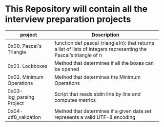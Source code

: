 # This Repository will contain all the interview preparation projects

| project | Description |
| ------- | ----------- |
| 0x00. Pascal's Triangle | function def pascal_triangle(n): that returns a list of lists of integers representing the Pascal’s triangle of n |
| 0x01. Lockboxes | Method that determines if all the boxes can be opened |
| 0x02. Minimum Operations | Method that determines the Minimum Operations |
| 0x03-log_parsing Project | Script that reads stdin line by line and computes metrics |
| 0x04-utf8_validation | Method that determines if a given data set represents a valid UTF-8 encoding |
